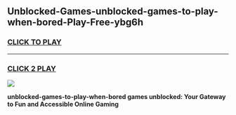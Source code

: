 
## Unblocked-Games-unblocked-games-to-play-when-bored-Play-Free-ybg6h
<h3>
<a href="https://premium76.site?title=unblocked-games-to-play-when-bored&ref=15A">CLICK TO PLAY</a></h3>
<hr>

<h3>
<a href="https://premium76.site?title=unblocked-games-to-play-when-bored&ref=15A">CLICK 2 PLAY</a>
  
</h3>

<a href="https://premium76.site?title=unblocked-games-to-play-when-bored&ref=15A"><img src="https://clearcache.store/games.png"></a>


**unblocked-games-to-play-when-bored games unblocked: Your Gateway to Fun and Accessible Online Gaming**

